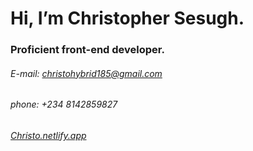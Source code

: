 
# Hi, I’m Christopher Sesugh.
### Proficient front-end developer.
###### E-mail: christohybrid185@gmail.com
###### phone: +234 8142859827
###### [Christo.netlify.app](http://christo.netlify.app)

<!---
christophersesugh/christophersesugh is a ✨ special ✨ repository because its `README.md` (this file) appears on your GitHub profile.
You can click the Preview link to take a look at your changes.
--->
